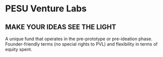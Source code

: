 # PESU Venture Labs

## MAKE YOUR IDEAS SEE THE LIGHT

A unique fund that operates in the pre-prototype or pre-ideation phase. Founder-friendly terms (no special rights to PVL) and flexibility in terms of equity spent.


